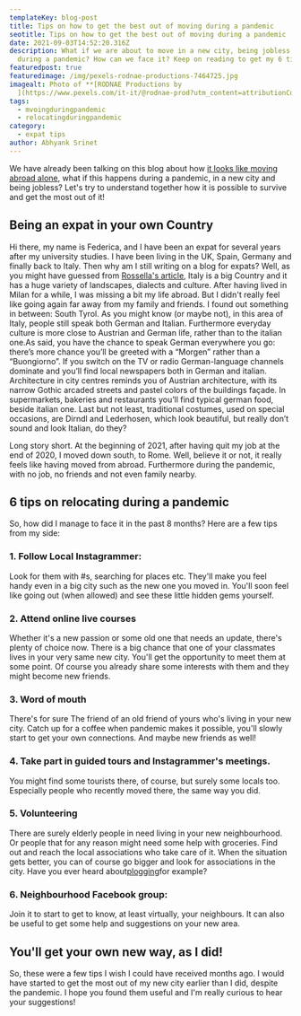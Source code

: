 ```yaml
---
templateKey: blog-post
title: Tips on how to get the best out of moving during a pandemic
seotitle: Tips on how to get the best out of moving during a pandemic
date: 2021-09-03T14:52:20.316Z
description: What if we are about to move in a new city, being jobless and
  during a pandemic? How can we face it? Keep on reading to get my 6 tips!
featuredpost: true
featuredimage: /img/pexels-rodnae-productions-7464725.jpg
imagealt: Photo of **[RODNAE Productions by
  ](https://www.pexels.com/it-it/@rodnae-prod?utm_content=attributionCopyText&utm_medium=referral&utm_source=pexels)****[Pexels](https://www.pexels.com/it-it/foto/coppia-amici-bicchiere-magazzino-7464725/?utm_content=attributionCopyText&utm_medium=referral&utm_source=pexels)**
tags:
  - mvoingduringpandemic
  - relocatingduringpandemic
category:
  - expat tips
author: Abhyank Srinet
---
```

We have already been talking on this blog about how [it looks like moving abroad alone](https://www.thexpatmagazine.com/blog/2021-06-04-what-about-moving-to-another-country-alone), what if this happens during a pandemic, in a new city and being jobless? Let's try to understand together how it is possible to survive and get the most out of it!

## Being an expat in your own Country

Hi there, my name is Federica, and I have been an expat for several years after my university studies. I have been living in the UK, Spain, Germany and finally back to Italy. Then why am I still writing on a blog for expats? Well, as you might have guessed from [Rossella's article](https://www.thexpatmagazine.com/blog/2021-07-30-discover-italy-everything-about-the-il-bel-paese), Italy is a big Country and it has a huge variety of landscapes, dialects and culture. After having lived in Milan for a while, I was missing a bit my life abroad. But I didn't really feel like going again far away from my family and friends. I found out something in between: South Tyrol. As you might know (or maybe not), in this area of Italy, people still speak both German and Italian. Furthermore everyday culture is more close to Austrian and German life, rather than to the italian one.As said, you have the chance to speak German everywhere you go: there’s more chance you’ll be greeted with a “Morgen” rather than a “Buongiorno”. If you switch on the TV or radio German-language channels dominate and you’ll find local newspapers both in German and italian. Architecture in city centres reminds you of Austrian architecture, with its narrow Gothic arcaded streets and pastel colors of the buildings façade. In supermarkets, bakeries and restaurants you’ll find typical german food, beside italian one. Last but not least, traditional costumes, used on special occasions, are Dirndl and Lederhosen, which look beautiful, but really don’t sound and look Italian, do they?

Long story short. At the beginning of 2021, after having quit my job at the end of 2020, I moved down south, to Rome. Well, believe it or not, it really feels like having moved from abroad. Furthermore during the pandemic, with no job, no friends and not even family nearby.

## 6 tips on relocating during a pandemic

So, how did I manage to face it in the past 8 months? Here are a few tips from my side:

### 1. Follow Local Instagrammer:

Look for them with #s, searching for places etc. They'll make you feel handy even in a big city such as the new one you moved in. You'll soon feel like going out (when allowed) and see these little hidden gems yourself.

### 2. Attend online live courses

Whether it's a new passion or some old one that needs an update, there's plenty of choice now. There is a big chance that one of your classmates lives in your very same new city. You'll get the opportunity to meet them at some point. Of course you already share some interests with them and they might become new friends.

### 3. Word of mouth

There's for sure The friend of an old friend of yours who's living in your new city. Catch up for a coffee when pandemic makes it possible, you'll slowly start to get your own connections. And maybe new friends as well!

### 4. Take part in guided tours and Instagrammer's meetings.

You might find some tourists there, of course, but surely some locals too. Especially people who recently moved there, the same way you did.

### 5. Volunteering

There are surely elderly people in need living in your new neighbourhood. Or people that for any reason might need some help with groceries. Find out and reach the local associations who take care of it. When the situation gets better, you can of course go bigger and look for associations in the city. Have you ever heard about[plogging](https://en.wikipedia.org/wiki/Plogging)for example?

### 6. Neighbourhood Facebook group:

Join it to start to get to know, at least virtually, your neighbours. It can also be useful to get some help and suggestions on your new area.

## You'll get your own new way, as I did!

So, these were a few tips I wish I could have received months ago. I would have started to get the most out of my new city earlier than I did, despite the pandemic. I hope you found them useful and I'm really curious to hear your suggestions!